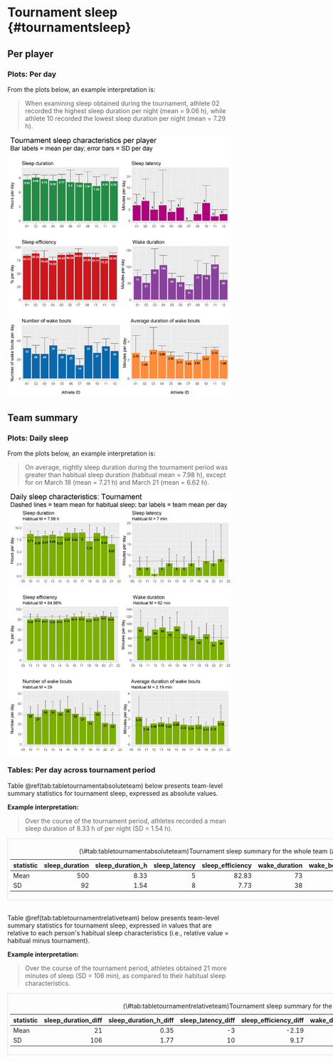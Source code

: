 # Tournament sleep {#tournamentsleep}









## Per player

### Plots: Per day

From the plots below, an example interpretation is:

> When examining sleep obtained during the tournament, athlete 02 recorded the highest sleep duration per night (mean = 9.06 h), while athlete 10 recorded the lowest sleep duration per night (mean = 7.29 h).



<img src="04-tournament_sleep_files/figure-html/patch_plots_indiv_summary-1.png" width="1152" />

## Team summary

### Plots: Daily sleep

From the plots below, an example interpretation is:

> On average, nightly sleep duration during the tournament period was greater than habitual sleep duration (habitual mean = 7.98 h), except for on March 18 (mean = 7.21 h) and March 21 (mean = 6.62 h).





<img src="04-tournament_sleep_files/figure-html/patch_plots_sleep_daily-1.png" width="1152" />

### Tables: Per day across tournament period

Table \@ref(tab:tabletournamentabsoluteteam) below presents team-level summary statistics for tournament sleep, expressed as absolute values.

**Example interpretation:**

> Over the course of the tournament period, athletes recorded a mean sleep duration of 8.33 h of per night (SD = 1.54 h).

<div style="border: 1px solid #ddd; padding: 5px; overflow-x: scroll; width:800px; "><table class="table" style="margin-left: auto; margin-right: auto;">
<caption>(\#tab:tabletournamentabsoluteteam)Tournament sleep summary for the whole team (absolute values).</caption>
 <thead>
  <tr>
   <th style="text-align:left;"> statistic </th>
   <th style="text-align:right;"> sleep_duration </th>
   <th style="text-align:right;"> sleep_duration_h </th>
   <th style="text-align:right;"> sleep_latency </th>
   <th style="text-align:right;"> sleep_efficiency </th>
   <th style="text-align:right;"> wake_duration </th>
   <th style="text-align:right;"> wake_bouts_num </th>
   <th style="text-align:right;"> wake_bouts_avg_duration </th>
  </tr>
 </thead>
<tbody>
  <tr>
   <td style="text-align:left;"> Mean </td>
   <td style="text-align:right;"> 500 </td>
   <td style="text-align:right;"> 8.33 </td>
   <td style="text-align:right;"> 5 </td>
   <td style="text-align:right;"> 82.83 </td>
   <td style="text-align:right;"> 73 </td>
   <td style="text-align:right;"> 29 </td>
   <td style="text-align:right;"> 2.45 </td>
  </tr>
  <tr>
   <td style="text-align:left;"> SD </td>
   <td style="text-align:right;"> 92 </td>
   <td style="text-align:right;"> 1.54 </td>
   <td style="text-align:right;"> 8 </td>
   <td style="text-align:right;"> 7.73 </td>
   <td style="text-align:right;"> 38 </td>
   <td style="text-align:right;"> 12 </td>
   <td style="text-align:right;"> 1.10 </td>
  </tr>
</tbody>
</table></div>

<br />

Table \@ref(tab:tabletournamentrelativeteam) below presents team-level summary statistics for tournament sleep, expressed in values that are relative to each person's habitual sleep characteristics (i.e., relative value = habitual minus tournament).

**Example interpretation:**

> Over the course of the tournament period, athletes obtained 21 more minutes of sleep (SD = 106 min), as compared to their habitual sleep characteristics.

<div style="border: 1px solid #ddd; padding: 5px; overflow-x: scroll; width:800px; "><table class="table" style="margin-left: auto; margin-right: auto;">
<caption>(\#tab:tabletournamentrelativeteam)Tournament sleep summary for the whole team (relative to habitual).</caption>
 <thead>
  <tr>
   <th style="text-align:left;"> statistic </th>
   <th style="text-align:right;"> sleep_duration_diff </th>
   <th style="text-align:right;"> sleep_duration_h_diff </th>
   <th style="text-align:right;"> sleep_latency_diff </th>
   <th style="text-align:right;"> sleep_efficiency_diff </th>
   <th style="text-align:right;"> wake_duration_diff </th>
   <th style="text-align:right;"> wake_bouts_num_diff </th>
   <th style="text-align:right;"> wake_bouts_avg_duration_diff </th>
  </tr>
 </thead>
<tbody>
  <tr>
   <td style="text-align:left;"> Mean </td>
   <td style="text-align:right;"> 21 </td>
   <td style="text-align:right;"> 0.35 </td>
   <td style="text-align:right;"> -3 </td>
   <td style="text-align:right;"> -2.19 </td>
   <td style="text-align:right;"> 11 </td>
   <td style="text-align:right;"> 0 </td>
   <td style="text-align:right;"> 0.28 </td>
  </tr>
  <tr>
   <td style="text-align:left;"> SD </td>
   <td style="text-align:right;"> 106 </td>
   <td style="text-align:right;"> 1.77 </td>
   <td style="text-align:right;"> 10 </td>
   <td style="text-align:right;"> 9.17 </td>
   <td style="text-align:right;"> 43 </td>
   <td style="text-align:right;"> 15 </td>
   <td style="text-align:right;"> 1.28 </td>
  </tr>
</tbody>
</table></div>
